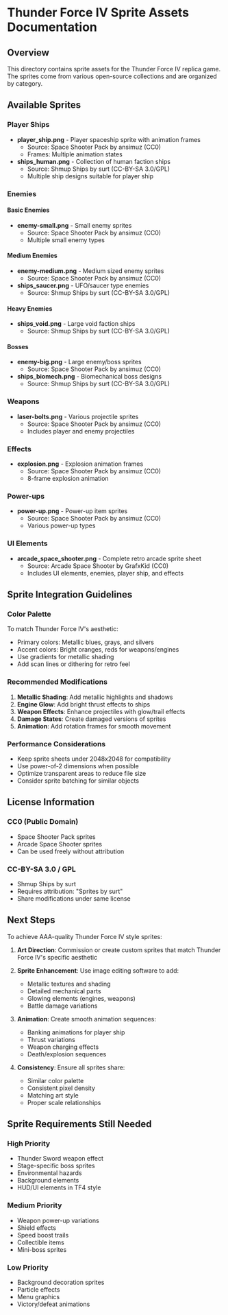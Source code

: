 # Thunder Force IV Sprite Assets Documentation

## Overview
This directory contains sprite assets for the Thunder Force IV replica game. The sprites come from various open-source collections and are organized by category.

## Available Sprites

### Player Ships
- **player_ship.png** - Player spaceship sprite with animation frames
  - Source: Space Shooter Pack by ansimuz (CC0)
  - Frames: Multiple animation states
- **ships_human.png** - Collection of human faction ships
  - Source: Shmup Ships by surt (CC-BY-SA 3.0/GPL)
  - Multiple ship designs suitable for player ship

### Enemies

#### Basic Enemies
- **enemy-small.png** - Small enemy sprites
  - Source: Space Shooter Pack by ansimuz (CC0)
  - Multiple small enemy types

#### Medium Enemies  
- **enemy-medium.png** - Medium sized enemy sprites
  - Source: Space Shooter Pack by ansimuz (CC0)
- **ships_saucer.png** - UFO/saucer type enemies
  - Source: Shmup Ships by surt (CC-BY-SA 3.0/GPL)

#### Heavy Enemies
- **ships_void.png** - Large void faction ships
  - Source: Shmup Ships by surt (CC-BY-SA 3.0/GPL)

#### Bosses
- **enemy-big.png** - Large enemy/boss sprites
  - Source: Space Shooter Pack by ansimuz (CC0)
- **ships_biomech.png** - Biomechanical boss designs
  - Source: Shmup Ships by surt (CC-BY-SA 3.0/GPL)

### Weapons
- **laser-bolts.png** - Various projectile sprites
  - Source: Space Shooter Pack by ansimuz (CC0)
  - Includes player and enemy projectiles

### Effects
- **explosion.png** - Explosion animation frames
  - Source: Space Shooter Pack by ansimuz (CC0)
  - 8-frame explosion animation

### Power-ups
- **power-up.png** - Power-up item sprites
  - Source: Space Shooter Pack by ansimuz (CC0)
  - Various power-up types

### UI Elements
- **arcade_space_shooter.png** - Complete retro arcade sprite sheet
  - Source: Arcade Space Shooter by GrafxKid (CC0)
  - Includes UI elements, enemies, player ship, and effects

## Sprite Integration Guidelines

### Color Palette
To match Thunder Force IV's aesthetic:
- Primary colors: Metallic blues, grays, and silvers
- Accent colors: Bright oranges, reds for weapons/engines
- Use gradients for metallic shading
- Add scan lines or dithering for retro feel

### Recommended Modifications
1. **Metallic Shading**: Add metallic highlights and shadows
2. **Engine Glow**: Add bright thrust effects to ships
3. **Weapon Effects**: Enhance projectiles with glow/trail effects
4. **Damage States**: Create damaged versions of sprites
5. **Animation**: Add rotation frames for smooth movement

### Performance Considerations
- Keep sprite sheets under 2048x2048 for compatibility
- Use power-of-2 dimensions when possible
- Optimize transparent areas to reduce file size
- Consider sprite batching for similar objects

## License Information

### CC0 (Public Domain)
- Space Shooter Pack sprites
- Arcade Space Shooter sprites
- Can be used freely without attribution

### CC-BY-SA 3.0 / GPL
- Shmup Ships by surt
- Requires attribution: "Sprites by surt"
- Share modifications under same license

## Next Steps

To achieve AAA-quality Thunder Force IV style sprites:

1. **Art Direction**: Commission or create custom sprites that match Thunder Force IV's specific aesthetic
2. **Sprite Enhancement**: Use image editing software to add:
   - Metallic textures and shading
   - Detailed mechanical parts
   - Glowing elements (engines, weapons)
   - Battle damage variations
   
3. **Animation**: Create smooth animation sequences:
   - Banking animations for player ship
   - Thrust variations
   - Weapon charging effects
   - Death/explosion sequences

4. **Consistency**: Ensure all sprites share:
   - Similar color palette
   - Consistent pixel density
   - Matching art style
   - Proper scale relationships

## Sprite Requirements Still Needed

### High Priority
- Thunder Sword weapon effect
- Stage-specific boss sprites
- Environmental hazards
- Background elements
- HUD/UI elements in TF4 style

### Medium Priority
- Weapon power-up variations
- Shield effects
- Speed boost trails
- Collectible items
- Mini-boss sprites

### Low Priority
- Background decoration sprites
- Particle effects
- Menu graphics
- Victory/defeat animations 